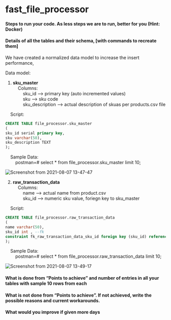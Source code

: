 # fast_file_processor

#### Steps to run your code. As less steps we are to run, better for you (Hint: Docker)  
  
  
#### Details of all the tables and their schema, [with commands to recreate them]  
We have created a normalized data model to increase the insert performance,  

Data model:  

1. **sku_master**   
&nbsp;&nbsp;&nbsp;&nbsp;Columns:  
&nbsp;&nbsp;&nbsp;&nbsp;&nbsp;&nbsp;&nbsp;&nbsp;sku_id --> primary key (auto incremented values)  
&nbsp;&nbsp;&nbsp;&nbsp;&nbsp;&nbsp;&nbsp;&nbsp;sku --> sku code  
&nbsp;&nbsp;&nbsp;&nbsp;&nbsp;&nbsp;&nbsp;&nbsp;sku_description --> actual description of skuas per products.csv file  

&nbsp;&nbsp;&nbsp;&nbsp;Script:  
```sql
CREATE TABLE file_processor.sku_master  
(  
sku_id serial primary key,  
sku varchar(50),  
sku_description TEXT  
);  
```        
&nbsp;&nbsp;&nbsp;&nbsp;Sample Data:  
&nbsp;&nbsp;&nbsp;&nbsp;&nbsp;&nbsp;&nbsp;&nbsp;postman=# select * from file_processor.sku_master limit 10;  
    
   ![Screenshot from 2021-08-07 13-47-47](https://user-images.githubusercontent.com/30022078/128593817-67b2f456-46f4-4e4f-a990-1089b9dcc340.png)


2. **raw_transaction_data**  
&nbsp;&nbsp;&nbsp;&nbsp;Columns:  
&nbsp;&nbsp;&nbsp;&nbsp;&nbsp;&nbsp;&nbsp;&nbsp;name --> actual name from product.csv  
&nbsp;&nbsp;&nbsp;&nbsp;&nbsp;&nbsp;&nbsp;&nbsp;sku_id --> numeric sku value, foriegn key to sku_master  

&nbsp;&nbsp;&nbsp;&nbsp;Script:  
```sql
CREATE TABLE file_processor.raw_transaction_data  
(  
name varchar(50),  
sku_id int , --fk  
constraint fk_raw_transaction_data_sku_id foreign key (sku_id) references file_processor.sku_master(sku_id)  
);  
```
&nbsp;&nbsp;&nbsp;&nbsp;Sample Data:  
&nbsp;&nbsp;&nbsp;&nbsp;&nbsp;&nbsp;&nbsp;&nbsp;postman=# select * from file_processor.raw_transaction_data limit 10;  

![Screenshot from 2021-08-07 13-49-17](https://user-images.githubusercontent.com/30022078/128593871-aec6f88d-04e0-43c8-b3d3-51b60351353b.png)

    
    
#### What is done from “Points to achieve” and number of entries in all your tables with sample 10 rows from each  

#### What is not done from “Points to achieve”. If not achieved, write the possible reasons and current workarounds.  

#### What would you improve if given more days  
